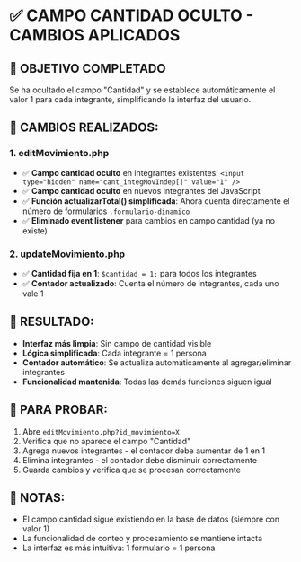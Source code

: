 # ✅ CAMPO CANTIDAD OCULTO - CAMBIOS APLICADOS

## 🎯 **OBJETIVO COMPLETADO**
Se ha ocultado el campo "Cantidad" y se establece automáticamente el valor 1 para cada integrante, simplificando la interfaz del usuario.

## 🔧 **CAMBIOS REALIZADOS:**

### **1. editMovimiento.php**
- ✅ **Campo cantidad oculto** en integrantes existentes: `<input type="hidden" name="cant_integMovIndep[]" value="1" />`
- ✅ **Campo cantidad oculto** en nuevos integrantes del JavaScript
- ✅ **Función actualizarTotal() simplificada**: Ahora cuenta directamente el número de formularios `.formulario-dinamico`
- ✅ **Eliminado event listener** para cambios en campo cantidad (ya no existe)

### **2. updateMovimiento.php**
- ✅ **Cantidad fija en 1**: `$cantidad = 1;` para todos los integrantes
- ✅ **Contador actualizado**: Cuenta el número de integrantes, cada uno vale 1

## 🎨 **RESULTADO:**
- **Interfaz más limpia**: Sin campo de cantidad visible
- **Lógica simplificada**: Cada integrante = 1 persona
- **Contador automático**: Se actualiza automáticamente al agregar/eliminar integrantes
- **Funcionalidad mantenida**: Todas las demás funciones siguen igual

## 🧪 **PARA PROBAR:**
1. Abre `editMovimiento.php?id_movimiento=X`
2. Verifica que no aparece el campo "Cantidad"
3. Agrega nuevos integrantes - el contador debe aumentar de 1 en 1
4. Elimina integrantes - el contador debe disminuir correctamente
5. Guarda cambios y verifica que se procesan correctamente

## 📝 **NOTAS:**
- El campo cantidad sigue existiendo en la base de datos (siempre con valor 1)
- La funcionalidad de conteo y procesamiento se mantiene intacta
- La interfaz es más intuitiva: 1 formulario = 1 persona
